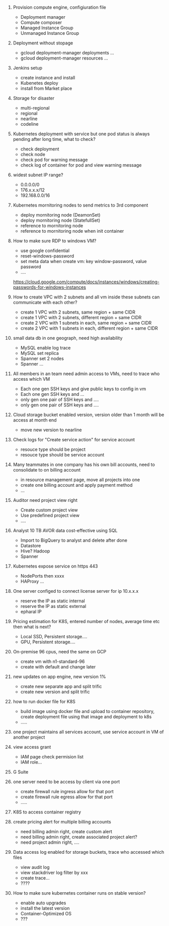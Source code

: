 1. Provision compute engine, configiuration file
     * Deployment manager
     * Compute composer
     * Managed Instance Group
     * Unmanaged Instance Group
  
1. Deployment without stopage
     * gcloud deployment-manager deployments ...
     * gcloud deployment-manager resources ...

1. Jenkins setup
     * create instance and install
     * Kubenetes deploy
     * install from Market place
  
1. Storage for disaster
     * multi-regional
     * regional
     * nearline
     * codeline
  
1. Kubernetes deployment with service but one pod status is always pending after long time, what to check?
     * check deployment
     * check node
     * check pod for warning message
     * check log of container for pod and view warning message
  
1. widest subnet IP range?
     * 0.0.0.0/0
     * 176.x.x.x/12
     * 192.168.0.0/16
  
1. Kubernetes mornitoring nodes to send metrics to 3rd component
     * deploy mornitoring node (DeamonSet)
     * deploy mornitoring node (StatefullSet)
     * reference to mornitoring node
     * reference to mornitoring node when init container
  
1. How to make sure RDP to windows VM?
     * use google confidential
     * reset-windows-password
     * set meta data when create vm: key window-password, value password
     * ....
  
     https://cloud.google.com/compute/docs/instances/windows/creating-passwords-for-windows-instances

1. How to create VPC with 2 subnets and all vm inside these subnets can communicate with each other?
     * create 1 VPC with 2 subnets, same region + same CIDR
     * create 1 VPC with 2 subnets, different region + same CIDR
     * create 2 VPC with 1 subnets in each, same region + same CIDR
     * create 2 VPC with 1 subnets in each, different region + same CIDR
  
1. small data db in one geograph, need high availability
     * MySQL enable log trace
     * MySQL set replica 
     * Spanner set 2 nodes
     * Spanner ...
  
1. All members in an team need admin access to VMs, need to trace who access which VM
     * Each one gen SSH keys and give public keys to config in vm
     * Each one gen SSH keys and ...
     * only gen one pair of SSH keys and ....
     * only gen one pair of SSH keys and ....
  
1. Cloud storage bucket enabled version, version older than 1 month will be access at month end
     * move new version to nearline
  
1. Check logs for "Create service action" for service account
     * resouce type should be project
     * resouce type should be service account
  
1. Many teammates in one company has his own bill accounts, need to consolidate to on billing account
     * in resource management page, move all projects into one
     * create one billing account and apply payment method
     * ...
  
1. Auditor need project view right
     * Create custom project view
     * Use predefined project view
     * ....
  
1. Analyst 10 TB AVOR data cost-effective using SQL
     * Import to BigQuery to analyst and delete after done
     * Datastore
     * Hive? Hadoop
     * Spanner
  
1. Kubernetes expose service on https 443
     * NodePorts then xxxx
     * HAProxy ...
  
1. One server configed to connect license server for ip 10.x.x.x
     * reserve the IP as static internal
     * reserve the IP as static external
     * epharal IP
  
1. Pricing estimation for K8S, entered number of nodes, average time etc then what is next?
     * Local SSD, Persistent storage....
     * GPU, Persistent storage....
  
1. On-premise 96 cpus, need the same on GCP
     * create vm with n1-standard-96
     * create with default and change later
  
1. new updates on app engine, new version 1%
     * create new separate app and split trific
     * create new version and split trific
  
1. how to run docker file for K8S
     * build image using docker file and upload to container repository, create deployment file using that image and deployment to k8s
     * .....
  
1. one project maintains all services account, use service account in VM of another project

1. view access grant
     * IAM page check permision list
     * IAM role...
  
1. G Suite

1. one server need to be access by client via one port
     * create firewall rule ingress allow for that port
     * create firewall rule egress allow for that port
     * .....
  
1. K8S to access container registry

1. create pricing alert for multiple billing accounts
     * need billing admin right, create custom alert
     * need billing admin right, create associated project alert?
     * need project admin right, ....

1. Data access log enabled for storage buckets, trace who accessed which files
     * view audit log
     * view stackdriver log filter by xxx
     * create trace...
     * ????
  
1. How to make sure kubernetes container runs on stable version?
     * enable auto upgrades
     * install the latest version
     * Container-Optimized OS
     * ???


